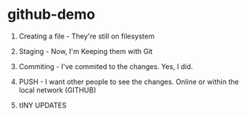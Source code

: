 # github-demo

1.  Creating a file - They're still on filesystem
2.  Staging - Now, I'm Keeping them with Git
3.  Commiting - I've commited to the changes. Yes, I did.


4.  PUSH - I want other people to see the changes. Online or within the local network (GITHUB)
5. tINY UPDATES
 